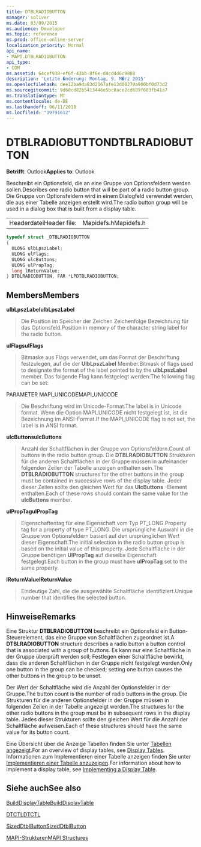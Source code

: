 ```yaml
---
title: DTBLRADIOBUTTON
manager: soliver
ms.date: 03/09/2015
ms.audience: Developer
ms.topic: reference
ms.prod: office-online-server
localization_priority: Normal
api_name:
- MAPI.DTBLRADIOBUTTON
api_type:
- COM
ms.assetid: 64cef938-ef6f-43bb-8f6e-d4cd4d6c9888
description: 'Letzte �nderung: Montag, 9. M�rz 2015'
ms.openlocfilehash: dee12ba9da83d2167afe13d00270a900bf0d73d2
ms.sourcegitcommit: 9d60cd82b5413446e5bc8ace2cd689f683fb41a7
ms.translationtype: MT
ms.contentlocale: de-DE
ms.lasthandoff: 06/11/2018
ms.locfileid: "19791612"
---
```

# <a name="dtblradiobutton"></a><span data-ttu-id="08cf3-103">DTBLRADIOBUTTON</span><span class="sxs-lookup"><span data-stu-id="08cf3-103">DTBLRADIOBUTTON</span></span>

  
  
<span data-ttu-id="08cf3-104">**Betrifft**: Outlook</span><span class="sxs-lookup"><span data-stu-id="08cf3-104">**Applies to**: Outlook</span></span> 
  
<span data-ttu-id="08cf3-105">Beschreibt ein Optionsfeld, die an eine Gruppe von Optionsfeldern werden sollen.</span><span class="sxs-lookup"><span data-stu-id="08cf3-105">Describes one radio button that will be part of a radio button group.</span></span> <span data-ttu-id="08cf3-106">Die Gruppe von Optionsfeldern wird in einem Dialogfeld verwendet werden, die aus einer Tabelle anzeigen erstellt wird.</span><span class="sxs-lookup"><span data-stu-id="08cf3-106">The radio button group will be used in a dialog box that is built from a display table.</span></span>
  
|||
|:-----|:-----|
|<span data-ttu-id="08cf3-107">Headerdatei</span><span class="sxs-lookup"><span data-stu-id="08cf3-107">Header file:</span></span>  <br/> |<span data-ttu-id="08cf3-108">Mapidefs.h</span><span class="sxs-lookup"><span data-stu-id="08cf3-108">Mapidefs.h</span></span>  <br/> |
   
```cpp
typedef struct _DTBLRADIOBUTTON
{
  ULONG ulbLpszLabel;
  ULONG ulFlags;
  ULONG ulcButtons;
  ULONG ulPropTag;
  long lReturnValue;
} DTBLRADIOBUTTON, FAR *LPDTBLRADIOBUTTON;

```

## <a name="members"></a><span data-ttu-id="08cf3-109">Members</span><span class="sxs-lookup"><span data-stu-id="08cf3-109">Members</span></span>

 <span data-ttu-id="08cf3-110">**ulbLpszLabel**</span><span class="sxs-lookup"><span data-stu-id="08cf3-110">**ulbLpszLabel**</span></span>
  
> <span data-ttu-id="08cf3-111">Die Position im Speicher der Zeichen Zeichenfolge Bezeichnung für das Optionsfeld.</span><span class="sxs-lookup"><span data-stu-id="08cf3-111">Position in memory of the character string label for the radio button.</span></span>
    
 <span data-ttu-id="08cf3-112">**ulFlags**</span><span class="sxs-lookup"><span data-stu-id="08cf3-112">**ulFlags**</span></span>
  
> <span data-ttu-id="08cf3-113">Bitmaske aus Flags verwendet, um das Format der Beschriftung festzulegen, auf die der **UlbLpszLabel** Member.</span><span class="sxs-lookup"><span data-stu-id="08cf3-113">Bitmask of flags used to designate the format of the label pointed to by the **ulbLpszLabel** member.</span></span> <span data-ttu-id="08cf3-114">Das folgende Flag kann festgelegt werden:</span><span class="sxs-lookup"><span data-stu-id="08cf3-114">The following flag can be set:</span></span> 
    
<span data-ttu-id="08cf3-115">PARAMETER MAPI_UNICODE</span><span class="sxs-lookup"><span data-stu-id="08cf3-115">MAPI_UNICODE</span></span> 
  
> <span data-ttu-id="08cf3-116">Die Beschriftung wird im Unicode-Format.</span><span class="sxs-lookup"><span data-stu-id="08cf3-116">The label is in Unicode format.</span></span> <span data-ttu-id="08cf3-117">Wenn die Option MAPI_UNICODE nicht festgelegt ist, ist die Bezeichnung im ANSI-Format.</span><span class="sxs-lookup"><span data-stu-id="08cf3-117">If the MAPI_UNICODE flag is not set, the label is in ANSI format.</span></span>
    
 <span data-ttu-id="08cf3-118">**ulcButtons**</span><span class="sxs-lookup"><span data-stu-id="08cf3-118">**ulcButtons**</span></span>
  
> <span data-ttu-id="08cf3-119">Anzahl der Schaltflächen in der Gruppe von Optionsfeldern.</span><span class="sxs-lookup"><span data-stu-id="08cf3-119">Count of buttons in the radio button group.</span></span> <span data-ttu-id="08cf3-120">Die **DTBLRADIOBUTTON** Strukturen für die anderen Schaltflächen in der Gruppe müssen in aufeinander folgenden Zeilen der Tabelle anzeigen enthalten sein.</span><span class="sxs-lookup"><span data-stu-id="08cf3-120">The **DTBLRADIOBUTTON** structures for the other buttons in the group must be contained in successive rows of the display table.</span></span> <span data-ttu-id="08cf3-121">Jeder dieser Zeilen sollte den gleichen Wert für das **UlcButtons** -Element enthalten.</span><span class="sxs-lookup"><span data-stu-id="08cf3-121">Each of these rows should contain the same value for the **ulcButtons** member.</span></span> 
    
 <span data-ttu-id="08cf3-122">**ulPropTag**</span><span class="sxs-lookup"><span data-stu-id="08cf3-122">**ulPropTag**</span></span>
  
> <span data-ttu-id="08cf3-123">Eigenschaftentag für eine Eigenschaft vom Typ PT_LONG.</span><span class="sxs-lookup"><span data-stu-id="08cf3-123">Property tag for a property of type PT_LONG.</span></span> <span data-ttu-id="08cf3-124">Die ursprüngliche Auswahl in die Gruppe von Optionsfeldern basiert auf den ursprünglichen Wert dieser Eigenschaft.</span><span class="sxs-lookup"><span data-stu-id="08cf3-124">The initial selection in the radio button group is based on the initial value of this property.</span></span> <span data-ttu-id="08cf3-125">Jede Schaltfläche in der Gruppe benötigen **UlPropTag** auf dieselbe Eigenschaft festgelegt.</span><span class="sxs-lookup"><span data-stu-id="08cf3-125">Each button in the group must have **ulPropTag** set to the same property.</span></span> 
    
 <span data-ttu-id="08cf3-126">**lReturnValue**</span><span class="sxs-lookup"><span data-stu-id="08cf3-126">**lReturnValue**</span></span>
  
> <span data-ttu-id="08cf3-127">Eindeutige Zahl, die die ausgewählte Schaltfläche identifiziert.</span><span class="sxs-lookup"><span data-stu-id="08cf3-127">Unique number that identifies the selected button.</span></span>
    
## <a name="remarks"></a><span data-ttu-id="08cf3-128">Hinweise</span><span class="sxs-lookup"><span data-stu-id="08cf3-128">Remarks</span></span>

<span data-ttu-id="08cf3-129">Eine Struktur **DTBLRADIOBUTTON** beschreibt ein Optionsfeld ein Button-Steuerelement, das eine Gruppe von Schaltflächen zugeordnet ist.</span><span class="sxs-lookup"><span data-stu-id="08cf3-129">A **DTBLRADIOBUTTON** structure describes a radio button a button control that is associated with a group of buttons.</span></span> <span data-ttu-id="08cf3-130">Es kann nur eine Schaltfläche in der Gruppe überprüft werden soll; Festlegen einer Schaltfläche bewirkt, dass die anderen Schaltflächen in der Gruppe nicht festgelegt werden.</span><span class="sxs-lookup"><span data-stu-id="08cf3-130">Only one button in the group can be checked; setting one button causes the other buttons in the group to be unset.</span></span> 
  
<span data-ttu-id="08cf3-131">Der Wert der Schaltfläche wird die Anzahl der Optionsfelder in der Gruppe.</span><span class="sxs-lookup"><span data-stu-id="08cf3-131">The button count is the number of radio buttons in the group.</span></span> <span data-ttu-id="08cf3-132">Die Strukturen für die anderen Optionsfelder in der Gruppe müssen in folgenden Zeilen in der Tabelle angezeigt werden.</span><span class="sxs-lookup"><span data-stu-id="08cf3-132">The structures for the other radio buttons in the group must be in subsequent rows in the display table.</span></span> <span data-ttu-id="08cf3-133">Jedes dieser Strukturen sollte den gleichen Wert für die Anzahl der Schaltfläche aufweisen.</span><span class="sxs-lookup"><span data-stu-id="08cf3-133">Each of these structures should have the same value for its button count.</span></span>
  
<span data-ttu-id="08cf3-134">Eine Übersicht über die Anzeige Tabellen finden Sie unter [Tabellen angezeigt](display-tables.md).</span><span class="sxs-lookup"><span data-stu-id="08cf3-134">For an overview of display tables, see [Display Tables](display-tables.md).</span></span> <span data-ttu-id="08cf3-135">Informationen zum Implementieren einer Tabelle anzeigen finden Sie unter [Implementieren einer Tabelle anzuzeigen](display-table-implementation.md).</span><span class="sxs-lookup"><span data-stu-id="08cf3-135">For information about how to implement a display table, see [Implementing a Display Table](display-table-implementation.md).</span></span>
  
## <a name="see-also"></a><span data-ttu-id="08cf3-136">Siehe auch</span><span class="sxs-lookup"><span data-stu-id="08cf3-136">See also</span></span>



[<span data-ttu-id="08cf3-137">BuildDisplayTable</span><span class="sxs-lookup"><span data-stu-id="08cf3-137">BuildDisplayTable</span></span>](builddisplaytable.md)
  
[<span data-ttu-id="08cf3-138">DTCTL</span><span class="sxs-lookup"><span data-stu-id="08cf3-138">DTCTL</span></span>](dtctl.md)
  
[<span data-ttu-id="08cf3-139">SizedDtblButton</span><span class="sxs-lookup"><span data-stu-id="08cf3-139">SizedDtblButton</span></span>](sizeddtblbutton.md)


[<span data-ttu-id="08cf3-140">MAPI-Strukturen</span><span class="sxs-lookup"><span data-stu-id="08cf3-140">MAPI Structures</span></span>](mapi-structures.md)

